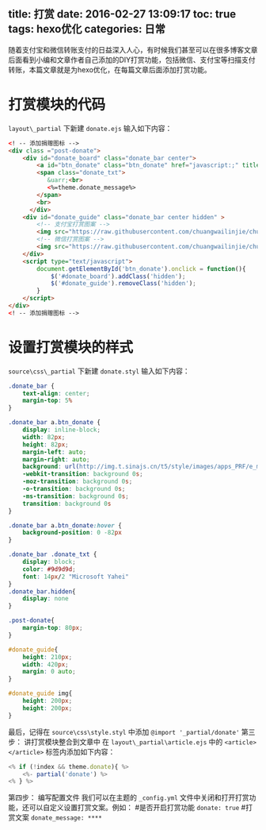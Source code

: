 title: 打赏
date: 2016-02-27 13:09:17
toc: true
tags: hexo优化
categories: 日常
---

随着支付宝和微信转账支付的日益深入人心，有时候我们甚至可以在很多博客文章后面看到小编和文章作者自己添加的DIY打赏功能，包括微信、支付宝等扫描支付转账，本篇文章就是为hexo优化，在每篇文章后面添加打赏功能。

<!--more-->

# 打赏模块的代码 #

`layout\_partial` 下新建 `donate.ejs` 输入如下内容：

```html
<! -- 添加捐赠图标 -->
<div class ="post-donate">
    <div id="donate_board" class="donate_bar center">
        <a id="btn_donate" class="btn_donate" href="javascript:;" title="打赏"></a>
        <span class="donate_txt">
           &uarr;<br>
		   <%=theme.donate_message%>
        </span>
        <br>
      </div>  
	<div id="donate_guide" class="donate_bar center hidden" >
		<!-- 支付宝打赏图案 -->
		<img src="https://raw.githubusercontent.com/chuangwailinjie/chuangwailinjie.github.io/master/img/zhifubao.jpg" alt="支付宝打赏"> 
		<!-- 微信打赏图案 -->
		<img src="https://raw.githubusercontent.com/chuangwailinjie/chuangwailinjie.github.io/master/img/wx.jpg" alt="微信打赏">  
    </div>
	<script type="text/javascript">
		document.getElementById('btn_donate').onclick = function(){
			$('#donate_board').addClass('hidden');
			$('#donate_guide').removeClass('hidden');
		}
	</script>
</div>
<! -- 添加捐赠图标 -->
```

# 设置打赏模块的样式 #
`source\css\_partial` 下新建 `donate.styl` 输入如下内容：

```css
.donate_bar {
	text-align: center;
	margin-top: 5%
}

.donate_bar a.btn_donate {
	display: inline-block;
	width: 82px;
	height: 82px;
	margin-left: auto;
	margin-right: auto;
	background: url(http://img.t.sinajs.cn/t5/style/images/apps_PRF/e_media/btn_reward.gif)no-repeat;
	-webkit-transition: background 0s;
	-moz-transition: background 0s;
	-o-transition: background 0s;
	-ms-transition: background 0s;
	transition: background 0s
}

.donate_bar a.btn_donate:hover {
	background-position: 0 -82px
}

.donate_bar .donate_txt {
	display: block;
	color: #9d9d9d;
	font: 14px/2 "Microsoft Yahei"
}
.donate_bar.hidden{
	display: none
}

.post-donate{
	margin-top: 80px;
}

#donate_guide{
	height: 210px;
	width: 420px;
	margin: 0 auto;
}

#donate_guide img{
	height: 200px;
	height: 200px;
}
```
最后，记得在 `source\css\style.styl` 中添加 `@import '_partial/donate'`
第三步： 讲打赏模块整合到文章中
在 `layout\_partial\article.ejs` 中的 `<article> </article>` 标签内添加如下内容：
```js
<% if (!index && theme.donate){ %>
	<%- partial('donate') %>
<% } %>
```
第四步： 编写配置文件
我们可以在主题的 `_config.yml` 文件中关闭和打开打赏功能，还可以自定义设置打赏文案。例如：
#是否开启打赏功能
`donate: true`
#打赏文案
`donate_message: ****`